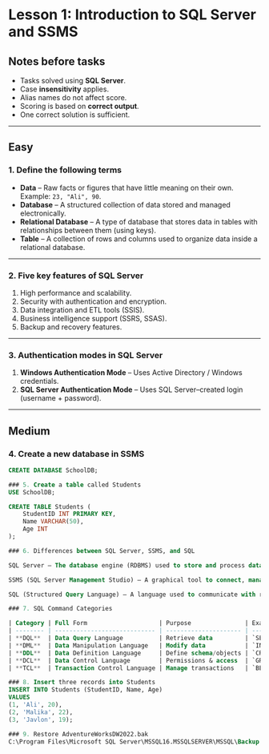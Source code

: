 # Lesson 1: Introduction to SQL Server and SSMS

##  Notes before tasks
- Tasks solved using **SQL Server**.
- Case **insensitivity** applies.
- Alias names do not affect score.
- Scoring is based on **correct output**.
- One correct solution is sufficient.

---

##  Easy

### 1. Define the following terms
- **Data** – Raw facts or figures that have little meaning on their own. Example: `23, "Ali", 90`.
- **Database** – A structured collection of data stored and managed electronically.
- **Relational Database** – A type of database that stores data in tables with relationships between them (using keys).
- **Table** – A collection of rows and columns used to organize data inside a relational database.

---

### 2. Five key features of SQL Server
1. High performance and scalability.
2. Security with authentication and encryption.
3. Data integration and ETL tools (SSIS).
4. Business intelligence support (SSRS, SSAS).
5. Backup and recovery features.

---

### 3. Authentication modes in SQL Server
1. **Windows Authentication Mode** – Uses Active Directory / Windows credentials.
2. **SQL Server Authentication Mode** – Uses SQL Server–created login (username + password).

---

##  Medium

### 4. Create a new database in SSMS
```sql
CREATE DATABASE SchoolDB;

### 5. Create a table called Students
USE SchoolDB;

CREATE TABLE Students (
    StudentID INT PRIMARY KEY,
    Name VARCHAR(50),
    Age INT
);

### 6. Differences between SQL Server, SSMS, and SQL

SQL Server – The database engine (RDBMS) used to store and process data.

SSMS (SQL Server Management Studio) – A graphical tool to connect, manage, and interact with SQL Server.

SQL (Structured Query Language) – A language used to communicate with relational databases (create, modify, retrieve data).

### 7. SQL Command Categories

| Category | Full Form                    | Purpose               | Example                                                  |
| -------- | ---------------------------- | --------------------- | -------------------------------------------------------- |
| **DQL**  | Data Query Language          | Retrieve data         | `SELECT * FROM Students;`                                |
| **DML**  | Data Manipulation Language   | Modify data           | `INSERT INTO Students VALUES (1, 'Ali', 20);`            |
| **DDL**  | Data Definition Language     | Define schema/objects | `CREATE TABLE Courses (CourseID INT, Name VARCHAR(50));` |
| **DCL**  | Data Control Language        | Permissions & access  | `GRANT SELECT ON Students TO User1;`                     |
| **TCL**  | Transaction Control Language | Manage transactions   | `BEGIN TRAN; COMMIT; ROLLBACK;`                          |

### 8. Insert three records into Students
INSERT INTO Students (StudentID, Name, Age)
VALUES 
(1, 'Ali', 20),
(2, 'Malika', 22),
(3, 'Javlon', 19);

### 9. Restore AdventureWorksDW2022.bak
C:\Program Files\Microsoft SQL Server\MSSQL16.MSSQLSERVER\MSSQL\Backup


